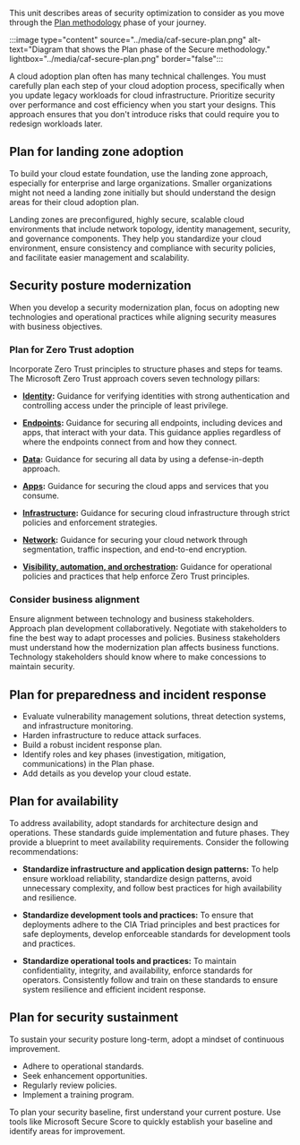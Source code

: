 This unit describes areas of security optimization to consider as you move through the [Plan methodology](/azure/cloud-adoption-framework/secure/plan/) phase of your journey.

:::image type="content" source="../media/caf-secure-plan.png" alt-text="Diagram that shows the Plan phase of the Secure methodology." lightbox="../media/caf-secure-plan.png" border="false":::

A cloud adoption plan often has many technical challenges. You must carefully plan each step of your cloud adoption process, specifically when you update legacy workloads for cloud infrastructure. Prioritize security over performance and cost efficiency when you start your designs. This approach ensures that you don't introduce risks that could require you to redesign workloads later.

## Plan for landing zone adoption

To build your cloud estate foundation, use the landing zone approach, especially for enterprise and large organizations. Smaller organizations might not need a landing zone initially but should understand the design areas for their cloud adoption plan.

Landing zones are preconfigured, highly secure, scalable cloud environments that include network topology, identity management, security, and governance components. They help you standardize your cloud environment, ensure consistency and compliance with security policies, and facilitate easier management and scalability.

## Security posture modernization

When you develop a security modernization plan, focus on adopting new technologies and operational practices while aligning security measures with business objectives.

### Plan for Zero Trust adoption

Incorporate Zero Trust principles to structure phases and steps for teams. The Microsoft Zero Trust approach covers seven technology pillars:

- **[Identity](/security/zero-trust/deploy/identity):** Guidance for verifying identities with strong authentication and controlling access under the principle of least privilege.

- **[Endpoints](/security/zero-trust/deploy/endpoints):** Guidance for securing all endpoints, including devices and apps, that interact with your data. This guidance applies regardless of where the endpoints connect from and how they connect.

- **[Data](/security/zero-trust/deploy/data):** Guidance for securing all data by using a defense-in-depth approach.

- **[Apps](/security/zero-trust/deploy/applications):** Guidance for securing the cloud apps and services that you consume.

- **[Infrastructure](/security/zero-trust/deploy/infrastructure):** Guidance for securing cloud infrastructure through strict policies and enforcement strategies.

- **[Network](/security/zero-trust/deploy/networks):** Guidance for securing your cloud network through segmentation, traffic inspection, and end-to-end encryption.

- **[Visibility, automation, and orchestration](/security/zero-trust/deploy/visibility-automation-orchestration):** Guidance for operational policies and practices that help enforce Zero Trust principles.

### Consider business alignment

Ensure alignment between technology and business stakeholders. Approach plan development collaboratively. Negotiate with stakeholders to fine the best way to adapt processes and policies. Business stakeholders must understand how the modernization plan affects business functions. Technology stakeholders should know where to make concessions to maintain security.

## Plan for preparedness and incident response

- Evaluate vulnerability management solutions, threat detection systems, and infrastructure monitoring.
- Harden infrastructure to reduce attack surfaces.
- Build a robust incident response plan.
- Identify roles and key phases (investigation, mitigation, communications) in the Plan phase.
- Add details as you develop your cloud estate.

## Plan for availability

To address availability, adopt standards for architecture design and operations. These standards guide implementation and future phases. They provide a blueprint to meet availability requirements. Consider the following recommendations:

- **Standardize infrastructure and application design patterns:** To help ensure workload reliability, standardize design patterns, avoid unnecessary complexity, and follow best practices for high availability and resilience.

- **Standardize development tools and practices:** To ensure that deployments adhere to the CIA Triad principles and best practices for safe deployments, develop enforceable standards for development tools and practices.
- **Standardize operational tools and practices:** To maintain confidentiality, integrity, and availability, enforce standards for operators. Consistently follow and train on these standards to ensure system resilience and efficient incident response.

## Plan for security sustainment

To sustain your security posture long-term, adopt a mindset of continuous improvement.

- Adhere to operational standards.
- Seek enhancement opportunities.
- Regularly review policies.
- Implement a training program.

To plan your security baseline, first understand your current posture. Use tools like Microsoft Secure Score to quickly establish your baseline and identify areas for improvement.